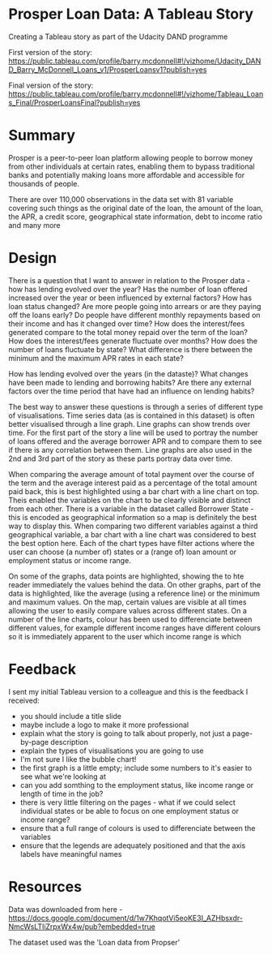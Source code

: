# Prosper Loan Data: A Tableau Story
Creating a Tableau story as part of the Udacity DAND programme

First version of the story: https://public.tableau.com/profile/barry.mcdonnell#!/vizhome/Udacity_DAND_Barry_McDonnell_Loans_v1/ProsperLoansv1?publish=yes

Final version of the story: https://public.tableau.com/profile/barry.mcdonnell#!/vizhome/Tableau_Loans_Final/ProsperLoansFinal?publish=yes

# Summary

Prosper is a peer-to-peer loan platform allowing people to borrow money from other individuals at certain rates, enabling them to bypass traditional banks and potentially making loans more affordable and accessible for thousands of people.

There are over 110,000 observations in the data set with 81 variable covering such things as the original date of the loan, the amount of the loan, the APR, a credit score, geographical state information, debt to income ratio and many more

# Design

There is a question that I want to answer in relation to the Prosper data - how has lending evolved over the year? Has the number of loan offered increased over the year or been influenced by external factors? How has loan status changed? Are more people going into arrears or are they paying off the loans early? Do people have different monthly repayments based on their income and has it changed over time? How does the interest/fees generated compare to the total money repaid over the term of the loan? How does the interest/fees generate fluctuate over months? How does the number of loans fluctuate by state? What difference is there between the minimum and the maximum APR rates in each state?

How has lending evolved over the years (in the dataste)? What changes have been made to lending and borrowing habits? Are there any external factors over the time period that have had an influence on lending habits? 

The best way to answer these questions is through a series of different type of visualisations. Time series data (as is contained in this dataset) is often better visualised through a line graph. Line graphs can show trends over time. For the first part of the story a line will be used to portray the number of loans offered and the average borrower APR and to compare them to see if there is any correlation between them. Line graphs are also used in the 2nd and 3rd part of the story as these parts portray data over time. 

When comparing the average amount of total payment over the course of the term and the average interest paid as a percentage of the total amount paid back, this is best highlighted using a bar chart with a line chart on top. Theis enabled the variables on the chart to be clearly visible and distinct from each other. There is a variable in the dataset called Borrower State - this is encoded as geographical information so a map is definitely the best way to display this. When comparing two different variables against a third geographical variable, a bar chart with a line chart was considered to best the best option here. Each of the chart types have filter actions where the user can choose (a number of) states or a (range of) loan amount or employment status or income range.

On some of the graphs, data points are highlighted, showing the to hte reader immediately the values behind the data. On other graphs, part of the data is highlighted, like the average (using a reference line) or the minimum and maximum values. On the map, certain values are visible at all times allowing the user to easily compare values across different states. On a number of the line charts, colour has been used to differenciate between different values, for example different income ranges have different colours so it is immediately apparent to the user which income range is which

# Feedback

I sent my initial Tableau version to a colleague and this is the feedback I received:

* you should include a title slide
* maybe include a logo to make it more professional
* explain what the story is going to talk about properly, not just a page-by-page description
* explain the types of visualisations you are going to use
* I'm not sure I like the bubble chart!
* the first graph is a little empty; include some numbers to it's easier to see what we're looking at
* can you add somthing to the employment status, like income range or length of time in the job?
* there is very little filtering on the pages - what if we could select individual states or be able to focus on one employment status or income range?
* ensure that a full range of colours is used to differenciate between the variables
* ensure that the legends are adequately positioned and that the axis labels have meaningful names

# Resources

Data was downloaded from here - https://docs.google.com/document/d/1w7KhqotVi5eoKE3I_AZHbsxdr-NmcWsLTIiZrpxWx4w/pub?embedded=true

The dataset used was the 'Loan data from Propser'
